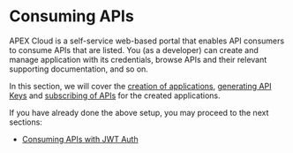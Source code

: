 # Consuming APIs

APEX Cloud is a self-service web-based portal that enables API consumers to consume APIs that are listed.
You (as a developer) can create and manage application with its credentials, browse APIs and their relevant supporting documentation, and so on.

In this section, we will cover the [creation of applications](/sections/consuming/create-application.md), [generating API Keys](/sections/consuming/api-keys.md) and [subscribing of APIs](/sections/consuming/subscribe-api.md) for the created applications.

If you have already done the above setup, you may proceed to the next sections:

- [Consuming APIs with JWT Auth](/sections/auth/introduction.md)
